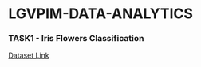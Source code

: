 # LGVPIM-DATA-ANALYTICS

### TASK1 - Iris Flowers Classification
[Dataset Link](https://archive.ics.uci.edu/ml/machine-learning-databases/iris/iris.data)
